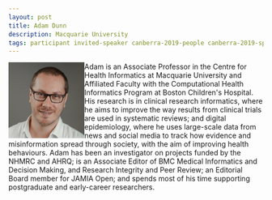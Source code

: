 ```yaml
---
layout: post
title: Adam Dunn
description: Macquarie University
tags: participant invited-speaker canberra-2019-people canberra-2019-speaker
---
```

<img align="left" width="150" height="150" src="/assets/people/Dunn_Adam.jpg" alt="Adam Dunn"/>Adam is an Associate Professor in the Centre for Health Informatics at Macquarie University and Affiliated Faculty with the Computational Health Informatics Program at Boston Children's Hospital. His research is in clinical research informatics, where he aims to improve the way results from clinical trials are used in systematic reviews; and digital epidemiology, where he uses large-scale data from news and social media to track how evidence and misinformation spread through society, with the aim of improving health behaviours. Adam has been an investigator on projects funded by the NHMRC and AHRQ; is an Associate Editor of BMC Medical Informatics and Decision Making, and Research Integrity and Peer Review; an Editorial Board member for JAMIA Open; and spends most of his time supporting postgraduate and early-career researchers.  

<a href="https://www.adamgdunn.net" title="Homepage" target="_blank" rel="noopener">
  <i class="fa fa-home fa-2x" style="color:#4FB3A9"></i>
</a>&nbsp;
<a href="https://twitter.com/adamgdunn" title="Twitter" target="_blank"
rel="noopener">
  <i class="fa fa-twitter fa-2x" style="color:#4FB3A9"></i>
</a>&nbsp;
<a href="https://github.com/adamgdunn" title="GitHub" target="_blank" rel="noopener">
  <i class="fa fa-github fa-2x" style="color:#4FB3A9"></i>
</a>